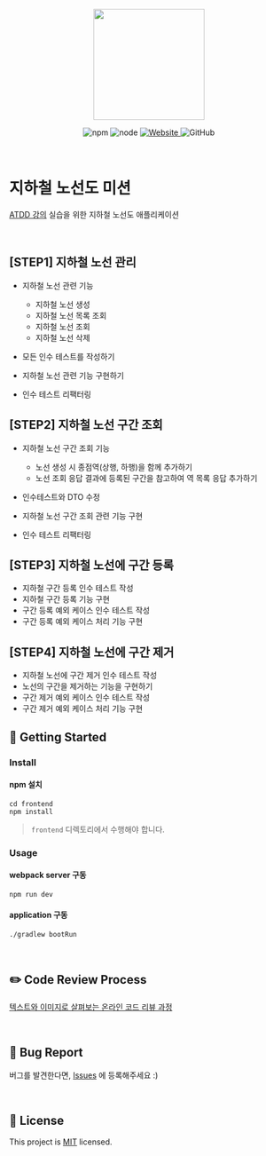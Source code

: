 <p align="center">
    <img width="200px;" src="https://raw.githubusercontent.com/woowacourse/atdd-subway-admin-frontend/master/images/main_logo.png"/>
</p>
<p align="center">
  <img alt="npm" src="https://img.shields.io/badge/npm-%3E%3D%205.5.0-blue">
  <img alt="node" src="https://img.shields.io/badge/node-%3E%3D%209.3.0-blue">
  <a href="https://edu.nextstep.camp/c/R89PYi5H" alt="nextstep atdd">
    <img alt="Website" src="https://img.shields.io/website?url=https%3A%2F%2Fedu.nextstep.camp%2Fc%2FR89PYi5H">
  </a>
  <img alt="GitHub" src="https://img.shields.io/github/license/next-step/atdd-subway-admin">
</p>

<br>

# 지하철 노선도 미션
[ATDD 강의](https://edu.nextstep.camp/c/R89PYi5H) 실습을 위한 지하철 노선도 애플리케이션

<br>

## [STEP1] 지하철 노선 관리
* 지하철 노선 관련 기능
  * 지하철 노선 생성
  * 지하철 노선 목록 조회
  * 지하철 노선 조회
  * 지하철 노선 삭제

* 모든 인수 테스트를 작성하기 
* 지하철 노선 관련 기능 구현하기
* 인수 테스트 리팩터링

## [STEP2] 지하철 노선 구간 조회
* 지하철 노선 구간 조회 기능
  * 노선 생성 시 종점역(상행, 하행)을 함께 추가하기
  * 노선 조회 응답 결과에 등록된 구간을 참고하여 역 목록 응답 추가하기

* 인수테스트와 DTO 수정
* 지하철 노선 구간 조회 관련 기능 구현
* 인수 테스트 리팩터링

## [STEP3] 지하철 노선에 구간 등록
* 지하철 구간 등록 인수 테스트 작성
* 지하철 구간 등록 기능 구현
* 구간 등록 예외 케이스 인수 테스트 작성
* 구간 등록 예외 케이스 처리 기능 구현

## [STEP4] 지하철 노선에 구간 제거
* 지하철 노선에 구간 제거 인수 테스트 작성
* 노선의 구간을 제거하는 기능을 구현하기
* 구간 제거 예외 케이스 인수 테스트 작성
* 구간 제거 예외 케이스 처리 기능 구현

## 🚀 Getting Started

### Install
#### npm 설치
```
cd frontend
npm install
```
> `frontend` 디렉토리에서 수행해야 합니다.

### Usage
#### webpack server 구동
```
npm run dev
```
#### application 구동
```
./gradlew bootRun
```
<br>

## ✏️ Code Review Process
[텍스트와 이미지로 살펴보는 온라인 코드 리뷰 과정](https://github.com/next-step/nextstep-docs/tree/master/codereview)

<br>

## 🐞 Bug Report

버그를 발견한다면, [Issues](https://github.com/next-step/atdd-subway-admin/issues) 에 등록해주세요 :)

<br>

## 📝 License

This project is [MIT](https://github.com/next-step/atdd-subway-admin/blob/master/LICENSE.md) licensed.
